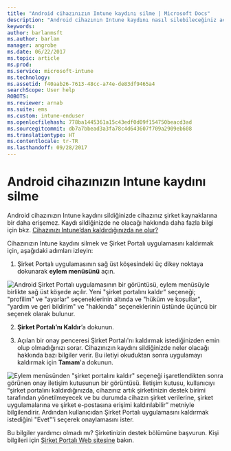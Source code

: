 ```yaml
---
title: "Android cihazınızın Intune kaydını silme | Microsoft Docs"
description: "Android cihazının Intune kaydını nasıl silebileceğiniz açıklanır."
keywords: 
author: barlanmsft
ms.author: barlan
manager: angrobe
ms.date: 06/22/2017
ms.topic: article
ms.prod: 
ms.service: microsoft-intune
ms.technology: 
ms.assetid: f40aab26-7613-48cc-a74e-de83df9465a4
searchScope: User help
ROBOTS: 
ms.reviewer: arnab
ms.suite: ems
ms.custom: intune-enduser
ms.openlocfilehash: 778ba1445361a15c43edf0d09f154750beacd3ad
ms.sourcegitcommit: db7a7bbead3a3fa78c4d643607f709a2909eb608
ms.translationtype: HT
ms.contentlocale: tr-TR
ms.lasthandoff: 09/28/2017
---
```

# <a name="how-to-unenroll-your-android-device-from-intune"></a>Android cihazınızın Intune kaydını silme

Android cihazınızın Intune kaydını sildiğinizde cihazınız şirket kaynaklarına bir daha erişemez.  Kaydı sildiğinizde ne olacağı hakkında daha fazla bilgi için bkz. [Cihazınızı Intune’dan kaldırdığınızda ne olur?](what-happens-if-you-unenroll-your-device-from-intune-android.md)

Cihazınızın Intune kaydını silmek ve Şirket Portalı uygulamasını kaldırmak için, aşağıdaki adımları izleyin:

1. Şirket Portalı uygulamasının sağ üst köşesindeki üç dikey noktaya dokunarak **eylem menüsünü** açın. 

  ![Android Şirket Portalı uygulamasının bir görüntüsü, eylem menüsüyle birlikte sağ üst köşede açılır. Yeni "şirket portalını kaldır" seçeneği; "profilim" ve "ayarlar" seçeneklerinin altında ve "hüküm ve koşullar", "yardım ve geri bildirim" ve "hakkında" seçeneklerinin üstünde üçüncü bir seçenek olarak bulunur.](./media/android_remove_cp_menu_action_after_1705.png)

2. **Şirket Portalı’nı Kaldır**’a dokunun.

3. Açılan bir onay penceresi Şirket Portalı'nı kaldırmak istediğinizden emin olup olmadığınızı sorar. Cihazınızın kaydını sildiğinizde neler olacağı hakkında bazı bilgiler verir. Bu iletiyi okuduktan sonra uygulamayı kaldırmak için **Tamam**'a dokunun. 

  ![Eylem menüsünden "şirket portalını kaldır" seçeneği işaretlendikten sonra görünen onay iletişim kutusunun bir görüntüsü. İletişim kutusu, kullanıcıyı “şirket portalını kaldırdığınızda, cihazınız artık şirketinizin destek birimi tarafından yönetilmeyecek ve bu durumda cihazın şirket verilerine, şirket uygulamalarına ve şirket e-postasına erişimi kaldırılabilir” metniyle bilgilendirir. Ardından kullanıcıdan Şirket Portalı uygulamasını kaldırmak istediğini "Evet"'i seçerek onaylamasını ister.](./media/android_remove_cp_menu_confirmation_after_1705.png)

Bu bilgiler yardımcı olmadı mı? Şirketinizin destek bölümüne başvurun. Kişi bilgileri için [Şirket Portalı Web sitesine](https://portal.manage.microsoft.com) bakın.
